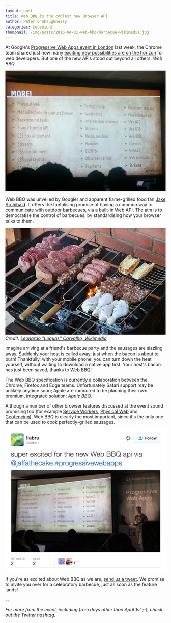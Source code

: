 ```yaml
---
layout: post
title: Web BBQ is the coolest new Browser API
author: Peter O'Shaughnessy
categories: [opinion]
thumbnail: /img/posts/2016-04-01-web-bbq/barbecue-wikimedia.jpg
---
```

At Google's [Progressive Web Apps event in London](http://lanyrd.com/2016/progressive-web-apps-london/) last week, the 
Chrome team shared just how many [exciting new possibilities are on the horizon](https://www.chromestatus.com/features) 
for web developers. But one of the new APIs stood out beyond all others: *Web BBQ*.

![Upcoming Web APIs](/img/posts/2016-04-01-web-bbq/new-browser-apis.jpg)

Web BBQ was unveiled by Googler and apparent flame-grilled food fan [Jake Archibald](https://twitter.com/jaffathecake). 
It offers the tantalising promise of having a common way to communicate with outdoor barbecues, via a built-in Web API. 
The aim is to democratise the control of barbecues, by standardising how your browser talks to them.

![Barbecue photo](/img/posts/2016-04-01-web-bbq/barbecue-wikimedia.jpg)
*Credit: [Leonardo "Leguas" Carvalho, Wikimedia](https://commons.wikimedia.org/wiki/File:Churrasco_carioca.jpg)*

Imagine arriving at a friend's barbecue party and the sausages are sizzling away. Suddenly your host is called away, 
just when the bacon is about to burn! Thankfully, with your mobile phone, you can turn down the heat yourself, without 
waiting to download a native app first. Your host's bacon has just been saved, thanks to Web BBQ!

The Web BBQ specification is currently a collaboration between the Chrome, Firefox and Edge teams. Unfortunately Safari 
support may be unlikely anytime soon; Apple are rumoured to be planning their own premium, integrated solution: 
*Apple BBQ*.

Although a number of other browser features discussed at the event sound promising too (for example [Service Workers](https://developer.mozilla.org/en-US/docs/Web/API/Service_Worker_API),
[Physical Web](https://google.github.io/physical-web/) and [Geofencing](http://www.plotprojects.com/geofencing-in-webapps/)), 
Web BBQ is clearly the most important, since it's the only one that can be used to cook perfectly-grilled sausages.

![Web BBQ tweet](/img/posts/2016-04-01-web-bbq/web-bbq-tweet.jpg)

If you're as excited about Web BBQ as we are, [send us a tweet](https://twitter.com/pebblecode). We promise to invite 
you over for a celebratory barbecue, just as soon as the feature lands!

--

*For more from the event, including from days other than April 1st ;-), check out the [Twitter hashtag](https://twitter.com/hashtag/progressivewebapps).*
